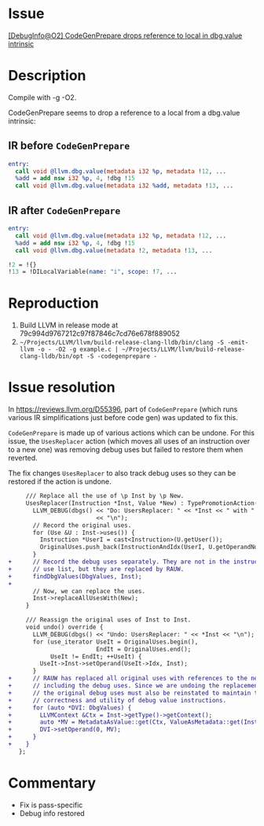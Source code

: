 # Issue

[[DebugInfo@O2] CodeGenPrepare drops reference to local in dbg.value intrinsic](https://github.com/llvm/llvm-project/issues/39192)

# Description

Compile with -g -O2.

CodeGenPrepare seems to drop a reference to a local from a dbg.value
intrinsic:

## IR before `CodeGenPrepare`

```llvm
entry:
  call void @​llvm.dbg.value(metadata i32 %p, metadata !​12, ...
  %add = add nsw i32 %p, 4, !dbg !​15
  call void @​llvm.dbg.value(metadata i32 %add, metadata !​13, ...
```

## IR after `CodeGenPrepare`

```llvm
entry:
  call void @​llvm.dbg.value(metadata i32 %p, metadata !​12, ...
  %add = add nsw i32 %p, 4, !dbg !​15
  call void @​llvm.dbg.value(metadata !​2, metadata !​13, ...

!​2 = !{}
!​13 = !DILocalVariable(name: "i", scope: !​7, ...
```

# Reproduction

1. Build LLVM in release mode at 79c994d9767212c97f87846c7cd76e678f889052
2. `~/Projects/LLVM/llvm/build-release-clang-lldb/bin/clang -S -emit-llvm -o - -O2 -g example.c | ~/Projects/LLVM/llvm/build-release-clang-lldb/bin/opt -S -codegenprepare -`

# Issue resolution

In https://reviews.llvm.org/D55396, part of `CodeGenPrepare` (which runs various
IR simplifications just before code gen) was updated to fix this.

`CodeGenPrepare` is made up of various actions which can be undone. For this
issue, the `UsesReplacer` action (which moves all uses of an instruction over to
a new one) was removing debug uses but failed to restore them when reverted.

The fix changes `UsesReplacer` to also track debug uses so they can be restored
if the action is undone.

```diff
     /// Replace all the use of \p Inst by \p New.
     UsesReplacer(Instruction *Inst, Value *New) : TypePromotionAction(Inst) {
       LLVM_DEBUG(dbgs() << "Do: UsersReplacer: " << *Inst << " with " << *New
                         << "\n");
       // Record the original uses.
       for (Use &U : Inst->uses()) {
         Instruction *UserI = cast<Instruction>(U.getUser());
         OriginalUses.push_back(InstructionAndIdx(UserI, U.getOperandNo()));
       }
+      // Record the debug uses separately. They are not in the instruction's
+      // use list, but they are replaced by RAUW.
+      findDbgValues(DbgValues, Inst);
+
       // Now, we can replace the uses.
       Inst->replaceAllUsesWith(New);
     }

     /// Reassign the original uses of Inst to Inst.
     void undo() override {
       LLVM_DEBUG(dbgs() << "Undo: UsersReplacer: " << *Inst << "\n");
       for (use_iterator UseIt = OriginalUses.begin(),
                         EndIt = OriginalUses.end();
            UseIt != EndIt; ++UseIt) {
         UseIt->Inst->setOperand(UseIt->Idx, Inst);
       }
+      // RAUW has replaced all original uses with references to the new value,
+      // including the debug uses. Since we are undoing the replacements,
+      // the original debug uses must also be reinstated to maintain the
+      // correctness and utility of debug value instructions.
+      for (auto *DVI: DbgValues) {
+        LLVMContext &Ctx = Inst->getType()->getContext();
+        auto *MV = MetadataAsValue::get(Ctx, ValueAsMetadata::get(Inst));
+        DVI->setOperand(0, MV);
+      }
+    }
   };
```

# Commentary

* Fix is pass-specific
* Debug info restored
